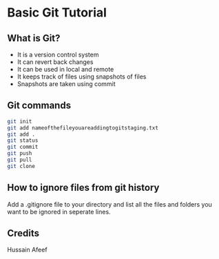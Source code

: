 # Basic Git Tutorial

## What is Git? 
- It is a version control system
- It can revert back changes
- It can be used in local and remote
- It keeps track of files using snapshots of files
- Snapshots are taken using commit

## Git commands
```bash
git init
git add nameofthefileyouareaddingtogitstaging.txt
git add .
git status
git commit
git push
git pull
git clone
```

## How to ignore files from git history
Add a .gitignore file to your directory and list all the files and folders you want to be ignored in seperate lines.

## Credits
Hussain Afeef
